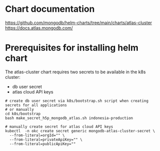 
# Chart documentation

https://github.com/mongodb/helm-charts/tree/main/charts/atlas-cluster
https://docs.atlas.mongodb.com/

# Prerequisites for installing helm chart

The atlas-cluster chart requires two secrets to be available in the k8s cluster:
- db user secret
- atlas cloud API keys

```
# create db user secret via k8s/bootstrap.sh script when creating secrets for all applications
# or manually
cd k8s/bootstrap
bash make_secret_h5p_mongodb_atlas.sh indonesia-production

# manually create secret for atlas cloud API keys
kubectl  -n okc create secret generic mongodb-atlas-cluster-secret \
  --from-literal=orgId="" \
  --from-literal=privateApiKey="" \
  --from-literal=publicApiKey=""
```
